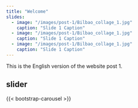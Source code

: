 ```yaml
---
title: "Welcome"
slides:
  - image: "/images/post-1/Bilbao_collage_1.jpg"
    caption: "Slide 1 Caption"
  - image: "/images/post-1/Bilbao_collage_1.jpg"
    caption: "Slide 1 Caption"
  - image: "/images/post-1/Bilbao_collage_1.jpg"
    caption: "Slide 1 Caption"
---
```

This is the English version of the website post 1.

## slider

{{< bootstrap-carousel >}}
